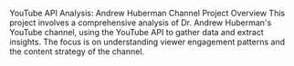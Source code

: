 YouTube API Analysis: Andrew Huberman Channel
Project Overview
This project involves a comprehensive analysis of Dr. Andrew Huberman's YouTube channel, using the YouTube API to gather data and extract insights. The focus is on understanding viewer engagement patterns and the content strategy of the channel.

